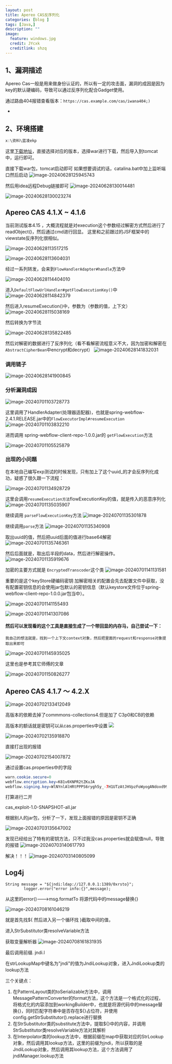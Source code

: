 ```yaml
---
layout: post
title: Apereo CAS反序列化
categories: [blog ]
tags: [Java,]
description: ""
image:
  feature: windows.jpg
  credit: JYcxk
  creditlink: shzq
---
```


 

## 1、漏洞描述

Apereo Cas一般是用来做身份认证的，所以有一定的攻击面，漏洞的成因是因为key的默认硬编码，导致可以通过反序列化配合Gadget使用。

通过路由404报错查看版本：`https://cas.example.com/cas/iwana404;)`

- 

## 2、环境搭建

```java
x:\资料\蓝凌ekp

```



这里[下载地址](https://mvnrepository.com/artifact/org.jasig.cas/cas-server-webapp)，直接选择对应的版本，选择war进行下载，然后导入到tomcat中，运行即可。

直接下载war包，tomcat启动即可
如果想要调试的话，catalina.bat中加上监听端口然后启动
![image-20240628125945743](X:\github\cxkjy.github.io\cxkjy.github.io\img\final\image-20240628125945743.png)

然后用idea远程Debug链接即可
![image-20240628130014481](X:\github\cxkjy.github.io\cxkjy.github.io\img\final\image-20240628130014481.png)

![image-20240628130023274](X:\github\cxkjy.github.io\cxkjy.github.io\img\final\image-20240628130023274.png)

## Apereo CAS 4.1.X ~ 4.1.6

当前测试版本4.15  ，大概流程就是对execution这个参数经过解密方式然后进行了readObject()，然后通过cmd进行回显。
这里和之前跟过的JSF框架中的viewstate反序列化很相似。

![image-20240628113517215](X:\github\cxkjy.github.io\cxkjy.github.io\img\final\image-20240628113517215.png)

![image-20240628113604031](X:\github\cxkjy.github.io\cxkjy.github.io\img\final\image-20240628113604031.png)

经过一系列转发，会来到`FlowHandlerAdapter#handle`方法中

![image-20240628114404010](X:\github\cxkjy.github.io\cxkjy.github.io\img\final\image-20240628114404010.png)

进入`DefaultFlowUrlHandler#getFlowExecutionKey()`中
![image-20240628114842379](X:\github\cxkjy.github.io\cxkjy.github.io\img\final\image-20240628114842379.png)

然后进入resumeExecution()中，参数为（参数的值，上下文）
![image-20240628115038169](X:\github\cxkjy.github.io\cxkjy.github.io\img\final\image-20240628115038169.png)

然后转换为字节流

![image-20240628135822485](X:\github\cxkjy.github.io\cxkjy.github.io\img\final\image-20240628135822485.png)

然后对解密的数据进行了反序列化（看不看解密流程意义不大，因为加密和解密在`AbstractCipherBean`中encrypt和decrypt）
![image-20240628141832031](X:\github\cxkjy.github.io\cxkjy.github.io\img\final\image-20240628141832031.png)

### 调用链子

![image-20240628141900845](X:\github\cxkjy.github.io\cxkjy.github.io\img\final\image-20240628141900845.png)

### 分析漏洞成因

![image-20240701103728773](X:\github\cxkjy.github.io\cxkjy.github.io\img\final\image-20240701103728773.png)

这里调用了HandlerAdapter(处理器适配器)，也就是spring-webflow-2.4.1.RELEASE.jar中的`FlowExecutorImpl#resumeExecution`
![image-20240701103832210](X:\github\cxkjy.github.io\cxkjy.github.io\img\final\image-20240701103832210.png)

进而调用 spring-webflow-client-repo-1.0.0.jar的 `getFlowExecution`方法

![image-20240701105525879](X:\github\cxkjy.github.io\cxkjy.github.io\img\final\image-20240701105525879.png)

### 出现的小问题

在本地自己编写exp测试的时候发现，只有加上了这个uuid_的才会反序列化成功，疑惑了很久跟一下流程：

![image-20240701134928729](X:\github\cxkjy.github.io\cxkjy.github.io\img\final\image-20240701134928729.png)

这里会调用`resumeExecution方法`flowExecutionKey的值，就是传入的恶意序列化
![image-20240701135035907](X:\github\cxkjy.github.io\cxkjy.github.io\img\final\image-20240701135035907.png)

继续调用 `parseFlowExecutionKey`方法
![image-20240701135301878](X:\github\cxkjy.github.io\cxkjy.github.io\img\final\image-20240701135301878.png)

继续调用`parse`方法
![image-20240701135340908](X:\github\cxkjy.github.io\cxkjy.github.io\img\final\image-20240701135340908.png)

取出uuid的值，然后把uuid后面的值进行base64解密
![image-20240701135746361](X:\github\cxkjy.github.io\cxkjy.github.io\img\final\image-20240701135746361.png)

然后后面就是，取出后半段的data，然后进行解密操作。
![image-20240701135919676](X:\github\cxkjy.github.io\cxkjy.github.io\img\final\image-20240701135919676.png)

加密的主要方式就是 `EncryptedTranscoder`这个类
![image-20240701141131581](X:\github\cxkjy.github.io\cxkjy.github.io\img\final\image-20240701141131581.png)

重要的是这个keyStore硬编码密钥
加解密相关的配置会先去配置文件中获取，没有配置密钥信息的会使用jar包默认的密钥信息（默认keystore文件位于spring-webflow-client-repo-1.0.0.jar包当中）。

![image-20240701141155493](X:\github\cxkjy.github.io\cxkjy.github.io\img\final\image-20240701141155493.png)

![image-20240701141307086](X:\github\cxkjy.github.io\cxkjy.github.io\img\final\image-20240701141307086.png)

#### 然后可以发现看的这个工具是直接生成了一个带回显的内存马，自己尝试一下：

`我自己的想法就是，找到一个上下文context对象，然后把里面的request和response对象提取出来即可`

![image-20240701145935025](X:\github\cxkjy.github.io\cxkjy.github.io\img\final\image-20240701145935025.png)

这里也是参考其它师傅的文章

![image-20240701150826277](X:\github\cxkjy.github.io\cxkjy.github.io\img\final\image-20240701150826277.png)

## Apereo CAS 4.1.7 ～ 4.2.X

![image-20240702133412049](X:\github\cxkjy.github.io\cxkjy.github.io\img\final\image-20240702133412049.png)

高版本的依赖去掉了commmons-collections4.但是加了
C3p0和CB的依赖

高版本的额话就是密钥可以从cas.properties中设置
![](X:\github\cxkjy.github.io\cxkjy.github.io\img\final\image-20240702135813062.png)



![image-20240702135918870](X:\github\cxkjy.github.io\cxkjy.github.io\img\final\image-20240702135918870.png)

直接打出现的报错

![image-20240702154007872](X:\github\cxkjy.github.io\cxkjy.github.io\img\final\image-20240702154007872.png)



通过设置cas.properties中的字段

```java
warn.cookie.secure=0
webflow.encryption.key=K81v0XNPR2tZKuJA
webflow.signing.key=WlNYnlAlHRtPPPS6rygh5y_-7H1UTzAtJHVpzFoWyogANdoxd99LdjmLEuDKzPeo5Q5IB40zWcteAkDglHy2ZA
```

打算进行二开

cas_exploit-1.0-SNAPSHOT-all.jar

根据别人的jar包，分析了一下，发现上面报错的原因是密钥不正确

![image-20240703135647002](X:\github\cxkjy.github.io\cxkjy.github.io\img\final\image-20240703135647002.png)

发现已经给出了特有的密钥方法，只不过我没cas.properties就会赋值null，导致的报错
![image-20240703140617793](X:\github\cxkjy.github.io\cxkjy.github.io\img\final\image-20240703140617793.png)

解决！！！
![image-20240703140805099](X:\github\cxkjy.github.io\cxkjy.github.io\img\final\image-20240703140805099.png)





## Log4j

```
String message = "${jndi:ldap://127.0.0.1:1389/0xrsto}";
        logger.error("error info:{}",message);
```

从这里的error()--->msg.formatTo 将源代码中的message替换{}

![image-20240708161046219](X:\github\cxkjy.github.io\cxkjy.github.io\img\final\image-20240708161046219.png)

就是首先找${  然后进入另一个循环找  }截取中间的值，

进入StrSubstitutor类resolveVariable方法

获取变量解析器
![image-20240708161831935](X:\github\cxkjy.github.io\cxkjy.github.io\img\final\image-20240708161831935.png)

最后调用前缀.   jndi.l

在strLookupMap中键名为"jndi"的值为JndiLookup对象，进入JndiLookup类的lookup方法

三个关键点：

1. 在PatternLayout类的toSerializable方法中，调用MessagePatternConverter的format方法，这个方法是一个格式化的过程，将格式化的内容添加到workingBuilder中，也就是将源代码中的message替换{}，同时匹配字符串中是否存在${}占位符，并使用config.getStrSubstitutor().replace进行替换
2. 在StrSubstitutor类的substitute方法中，提取${}中的内容，并调用StrSubstitutor类resolveVariable方法对其解析
3. 在Interpolator类的lookup方法中，根据前缀在map中获取对应的StrLookup对象，然后调用其lookup方法，这里的前缀为jndi，所以获取的是JndiLookup对象，然后调用其lookup方法，这个方法调用了jndiManager.lookup方法
